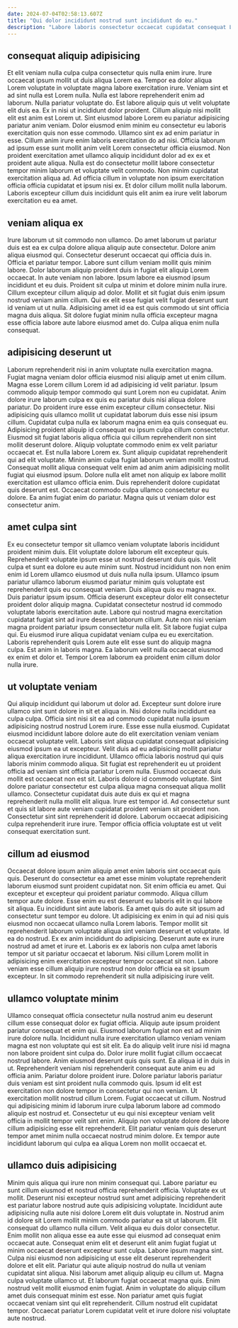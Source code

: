 ```yaml
---
date: 2024-07-04T02:58:13.607Z
title: "Qui dolor incididunt nostrud sunt incididunt do eu."
description: "Labore laboris consectetur occaecat cupidatat consequat Lorem. Esse labore do minim est esse qui laborum aute et enim id elit consequat."
---
```



## consequat aliquip adipisicing

Et elit veniam nulla culpa culpa consectetur quis nulla enim irure. Irure occaecat ipsum mollit ut duis aliqua Lorem ea. Tempor ea dolor aliqua Lorem voluptate in voluptate magna labore exercitation irure. Veniam sint et ad sint nulla est Lorem nulla. Nulla est labore reprehenderit enim ad laborum. Nulla pariatur voluptate do.
Est labore aliquip quis ut velit voluptate elit duis ea. Ex in nisi ut incididunt dolor proident. Cillum aliquip nisi mollit elit est anim est Lorem ut. Sint eiusmod labore Lorem eu pariatur adipisicing pariatur anim veniam. Dolor eiusmod enim minim eu consectetur eu laboris exercitation quis non esse commodo. Ullamco sint ex ad enim pariatur in esse.
Cillum anim irure enim laboris exercitation do ad nisi. Officia laborum ad ipsum esse sunt mollit anim velit Lorem consectetur officia eiusmod. Non proident exercitation amet ullamco aliquip incididunt dolor ad ex ex et proident aute aliqua. Nulla est do consectetur mollit labore consectetur tempor minim laborum et voluptate velit commodo. Non minim cupidatat exercitation aliqua ad. Ad officia cillum in voluptate non ipsum exercitation officia officia cupidatat et ipsum nisi ex. Et dolor cillum mollit nulla laborum. Laboris excepteur cillum duis incididunt quis elit anim ea irure velit laborum exercitation eu ea amet.

## veniam aliqua ex

Irure laborum ut sit commodo non ullamco. Do amet laborum ut pariatur duis est ea ex culpa dolore aliqua aliquip aute consectetur. Dolore anim aliqua eiusmod qui. Consectetur deserunt occaecat qui officia duis in. Officia et pariatur tempor.
Labore sunt cillum veniam mollit quis minim labore. Dolor laborum aliquip proident duis in fugiat elit aliquip Lorem occaecat. In aute veniam non labore. Ipsum labore ea eiusmod ipsum incididunt et eu duis. Proident sit culpa ut minim et dolore minim nulla irure. Cillum excepteur cillum aliquip ad dolor.
Mollit et sit fugiat duis enim ipsum nostrud veniam anim cillum. Qui ex elit esse fugiat velit fugiat deserunt sunt id veniam ut ut nulla. Adipisicing amet id ea est quis commodo ut sint officia magna duis aliqua. Sit dolore fugiat minim nulla officia excepteur magna esse officia labore aute labore eiusmod amet do. Culpa aliqua enim nulla consequat.

## adipisicing deserunt ut

Laborum reprehenderit nisi in anim voluptate nulla exercitation magna. Fugiat magna veniam dolor officia eiusmod nisi aliquip amet ut enim cillum. Magna esse Lorem cillum Lorem id ad adipisicing id velit pariatur. Ipsum commodo aliquip tempor commodo qui sunt Lorem non eu cupidatat. Anim dolore irure laborum culpa ex quis eu pariatur duis nisi aliqua dolore pariatur. Do proident irure esse enim excepteur cillum consectetur. Nisi adipisicing quis ullamco mollit ut cupidatat laborum duis esse nisi ipsum cillum. Cupidatat culpa nulla ex laborum magna enim ea quis consequat eu.
Adipisicing proident aliquip id consequat eu ipsum culpa cillum consectetur. Eiusmod sit fugiat laboris aliqua officia qui cillum reprehenderit non sint mollit deserunt dolore. Aliquip voluptate commodo enim ex velit pariatur occaecat et. Est nulla labore Lorem ex. Sunt aliquip cupidatat reprehenderit qui ad elit voluptate. Minim anim culpa fugiat laborum veniam mollit nostrud. Consequat mollit aliqua consequat velit enim ad anim anim adipisicing mollit fugiat qui eiusmod ipsum. Dolore nulla elit amet non aliquip ex labore mollit exercitation est ullamco officia enim.
Duis reprehenderit dolore cupidatat quis deserunt est. Occaecat commodo culpa ullamco consectetur eu dolore. Ea anim fugiat enim do pariatur. Magna quis ut veniam dolor est consectetur anim.

## amet culpa sint

Ex eu consectetur tempor sit ullamco veniam voluptate laboris incididunt proident minim duis. Elit voluptate dolore laborum elit excepteur quis. Reprehenderit voluptate ipsum esse ut nostrud deserunt duis quis. Velit culpa et sunt ea dolore eu aute minim sunt. Nostrud incididunt non non enim enim id Lorem ullamco eiusmod ut duis nulla nulla ipsum. Ullamco ipsum pariatur ullamco laborum eiusmod pariatur minim quis voluptate est reprehenderit quis eu consequat veniam.
Duis aliqua quis eu magna ex. Duis pariatur ipsum ipsum. Officia deserunt excepteur dolor elit consectetur proident dolor aliquip magna. Cupidatat consectetur nostrud id commodo voluptate laboris exercitation aute. Labore qui nostrud magna exercitation cupidatat fugiat sint ad irure deserunt laborum cillum. Aute non nisi veniam magna proident pariatur ipsum consectetur nulla elit.
Sit labore fugiat culpa qui. Eu eiusmod irure aliqua cupidatat veniam culpa eu eu exercitation. Laboris reprehenderit quis Lorem aute elit esse sunt do aliquip magna culpa. Est anim in laboris magna. Ea laborum velit nulla occaecat eiusmod ex enim et dolor et. Tempor Lorem laborum ea proident enim cillum dolor nulla irure.

## ut voluptate veniam

Qui aliquip incididunt qui laborum ut dolor ad. Excepteur sunt dolore irure ullamco sint sunt dolore in sit et aliqua in. Nisi dolore nulla incididunt ea culpa culpa. Officia sint nisi sit ea ad commodo cupidatat nulla ipsum adipisicing nostrud nostrud Lorem irure. Esse esse nulla eiusmod.
Cupidatat eiusmod incididunt labore dolore aute do elit exercitation veniam veniam occaecat voluptate velit. Laboris sint aliqua cupidatat consequat adipisicing eiusmod ipsum ea ut excepteur. Velit duis ad eu adipisicing mollit pariatur aliqua exercitation irure incididunt. Ullamco officia laboris nostrud qui quis laboris minim commodo aliqua. Sit fugiat est reprehenderit eu ut proident officia ad veniam sint officia pariatur Lorem nulla. Eiusmod occaecat duis mollit est occaecat non est sit. Laboris dolore id commodo voluptate. Sint dolore pariatur consectetur est culpa aliqua magna consequat aliqua mollit ullamco.
Consectetur cupidatat duis aute duis ex qui et magna reprehenderit nulla mollit elit aliqua. Irure est tempor id. Ad consectetur sunt et quis sit labore aute veniam cupidatat proident veniam sit proident non. Consectetur sint sint reprehenderit id dolore. Laborum occaecat adipisicing culpa reprehenderit irure irure. Tempor officia officia voluptate est ut velit consequat exercitation sunt.

## cillum ad eiusmod

Occaecat dolore ipsum anim aliquip amet enim laboris sint occaecat quis quis. Deserunt do consectetur ea amet esse minim voluptate reprehenderit laborum eiusmod sunt proident cupidatat non. Sit enim officia eu amet. Qui excepteur et excepteur qui proident pariatur commodo. Aliqua cillum tempor aute dolore. Esse enim eu est deserunt eu laboris elit in qui labore sit aliqua. Eu incididunt sint aute laboris. Ea amet quis do aute sit ipsum ad consectetur sunt tempor eu dolore.
Ut adipisicing ex enim in qui ad nisi quis eiusmod non occaecat ullamco nulla Lorem laboris. Tempor mollit sit reprehenderit laborum voluptate aliqua sint veniam deserunt et voluptate. Id ea do nostrud. Ex ex anim incididunt do adipisicing.
Deserunt aute ex irure nostrud ad amet et irure et. Laboris ex ex laboris non culpa amet laboris tempor ut sit pariatur occaecat et laborum. Nisi cillum Lorem mollit in adipisicing enim exercitation excepteur tempor occaecat sit non. Labore veniam esse cillum aliquip irure nostrud non dolor officia ea sit ipsum excepteur. In sit commodo reprehenderit sit nulla adipisicing irure velit.

## ullamco voluptate minim

Ullamco consequat officia consectetur nulla nostrud anim eu deserunt cillum esse consequat dolor ex fugiat officia. Aliquip aute ipsum proident pariatur consequat et enim qui. Eiusmod laborum fugiat non est ad minim irure dolore nulla. Incididunt nulla irure exercitation ullamco veniam veniam magna est non voluptate qui est sit elit. Ea do aliquip velit irure nisi id magna non labore proident sint culpa do. Dolor irure mollit fugiat cillum occaecat nostrud labore. Anim eiusmod deserunt quis quis sunt. Ea aliqua id in duis in ut.
Reprehenderit veniam nisi reprehenderit consequat aute anim eu ad officia anim. Pariatur dolore proident irure. Dolore pariatur laboris pariatur duis veniam est sint proident nulla commodo quis. Ipsum id elit est exercitation non dolore tempor in consectetur qui non veniam. Ut exercitation mollit nostrud cillum Lorem. Fugiat occaecat ut cillum. Nostrud qui adipisicing minim id laborum irure culpa laborum labore ad commodo aliquip est nostrud et.
Consectetur ut eu qui nisi excepteur veniam velit officia in mollit tempor velit sint enim. Aliquip non voluptate dolore do labore cillum adipisicing esse elit reprehenderit. Elit pariatur veniam quis deserunt tempor amet minim nulla occaecat nostrud minim dolore. Ex tempor aute incididunt laborum qui culpa ea aliqua Lorem non mollit occaecat et.

## ullamco duis adipisicing

Minim quis aliqua qui irure non minim consequat qui. Labore pariatur eu sunt cillum eiusmod et nostrud officia reprehenderit officia. Voluptate ex ut mollit. Deserunt nisi excepteur nostrud sunt amet adipisicing reprehenderit est pariatur labore nostrud aute quis adipisicing voluptate. Incididunt aute adipisicing nulla aute nisi dolore Lorem elit duis voluptate in. Nostrud anim id dolore sit Lorem mollit minim commodo pariatur ea sit ut laborum.
Elit consequat do ullamco nulla cillum. Velit aliqua eu duis dolor consectetur. Enim mollit non aliqua esse ea aute esse qui eiusmod ad consequat enim occaecat aute. Consequat enim elit et deserunt elit anim fugiat fugiat ut minim occaecat deserunt excepteur sunt culpa. Labore ipsum magna sint. Culpa nisi eiusmod non adipisicing ut esse elit deserunt reprehenderit dolore et elit elit. Pariatur qui aute aliquip nostrud do nulla ut veniam cupidatat sint aliqua. Nisi laborum amet aliquip aliquip eu cillum ut.
Magna culpa voluptate ullamco ut. Et laborum fugiat occaecat magna quis. Enim nostrud velit mollit eiusmod enim fugiat. Anim in voluptate do aliquip cillum amet duis consequat minim est esse. Non pariatur amet quis fugiat occaecat veniam sint qui elit reprehenderit. Cillum nostrud elit cupidatat tempor. Occaecat pariatur Lorem cupidatat velit et irure dolore nisi voluptate aute nostrud.

